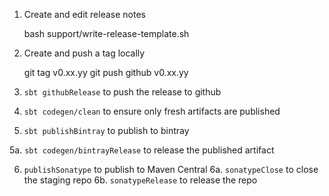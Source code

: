 1. Create and edit release notes

    bash support/write-release-template.sh

2. Create and push a tag locally

    git tag v0.xx.yy
    git push github v0.xx.yy

3. `sbt githubRelease` to push the release to github

4. `sbt codegen/clean` to ensure only fresh artifacts are published

5. `sbt publishBintray` to publish to bintray

5a. `sbt codegen/bintrayRelease` to release the published artifact

6. `publishSonatype` to publish to Maven Central
6a. `sonatypeClose` to close the staging repo
6b. `sonatypeRelease` to release the repo
